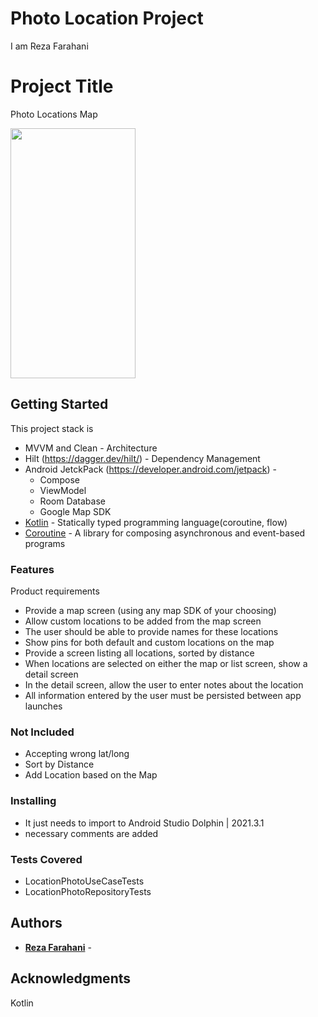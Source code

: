 # Photo Location Project

I am Reza Farahani

# Project Title

Photo Locations Map

<img src = "https://github.com/rezakhmf/locationPhoto/assets/3985692/5b3dc333-5090-45ec-b8a3-e181ccafaefc" width="200" height="400" />




## Getting Started

This project stack is 

* MVVM and Clean - Architecture
* Hilt (https://dagger.dev/hilt/) - Dependency Management
* Android JetckPack (https://developer.android.com/jetpack) -
  * Compose
  * ViewModel
  * Room Database
  * Google Map SDK
* [Kotlin](https://kotlinlang.org/) - Statically typed programming language(coroutine, flow)
* [Coroutine](https://kotlinlang.org/docs/reference/coroutines-overview.html) - A library for composing asynchronous and event-based programs

### Features
Product requirements
* Provide a map screen (using any map SDK of your choosing)
* Allow custom locations to be added from the map screen
* The user should be able to provide names for these locations
* Show pins for both default and custom locations on the map
* Provide a screen listing all locations, sorted by distance
* When locations are selected on either the map or list screen, show a detail screen
* In the detail screen, allow the user to enter notes about the location
* All information entered by the user must be persisted between app launches

### Not Included
 * Accepting wrong lat/long
 * Sort by Distance
 * Add Location based on the Map
   
### Installing

* It just needs to import to Android Studio Dolphin | 2021.3.1
* necessary comments are added

### Tests Covered

* LocationPhotoUseCaseTests
* LocationPhotoRepositoryTests


## Authors

* **[Reza Farahani](https://www.linkedin.com/in/reza-farahani-7a7bb74b)** - 

## Acknowledgments
Kotlin

